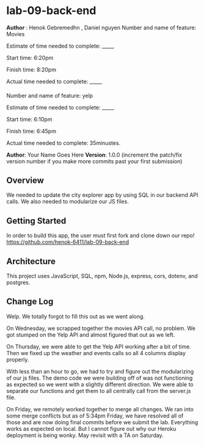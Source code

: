 # lab-09-back-end
**Author** : Henok Gebremedhn , Daniel nguyen 
Number and name of feature: Movies 

Estimate of time needed to complete: _____

Start time: 6:20pm

Finish time: 8:20pm

Actual time needed to complete: _____

#### 
Number and name of feature: yelp 

Estimate of time needed to complete: _____

Start time: 6:10pm

Finish time: 6:45pm

Actual time needed to complete: 35minustes. 

**Author**: Your Name Goes Here
**Version**: 1.0.0 (increment the patch/fix version number if you make more commits past your first submission)

## Overview
We needed to update the city explorer app by using SQL in our backend API calls. We also needed to modularize our JS files.

## Getting Started
In order to build this app, the user must first fork and clone down our repo!
https://github.com/henok-6411/lab-09-back-end

## Architecture
This project uses JavaScript, SQL, npm, Node.js, express, cors, dotenv, and postgres.

## Change Log
Welp. We totally forgot to fill this out as we went along.

On Wednesday, we scrapped together the movies API call, no problem. We got stumped on the Yelp API and almost figured that out as we left.

On Thursday, we were able to get the Yelp API working after a bit of time. Then we fixed up the weather and events calls so all 4 columns display properly.

With less than an hour to go, we had to try and figure out the modularizing of our js files. The demo code we were building off of was not functioning as expected so we went with a slightly different direction. We were able to separate our functions and get them to all centrally call from the server.js file.

On Friday, we remotely worked together to merge all changes. We ran into some merge conflicts but as of 5:34pm Friday, we have resolved all of those and are now doing final commits before we submit the lab. Everything works as expected on local. But I cannot figure out why our Heroku deployment is being wonky. May revisit with a TA on Saturday. 


